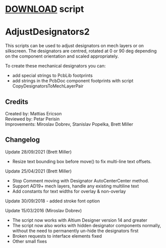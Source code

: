 # [DOWNLOAD](https://minhaskamal.github.io/DownGit/#/home?url=https://github.com/Altium-Designer-addons/scripts-libraries/tree/master/Scripts%20-%20PCB/AdjustDesignators2) script

# AdjustDesignators2
This scripts can be used to adjust designators on mech layers or on silkscreen. The designators are centred, rotated at 0 or 90 deg depending on the component orientation and scaled appropriately.

To create these mechanical designators you can:
- add special strings to PcbLib footprints
- add strings in the PcbDoc component footprints with script CopyDesignatorsToMechLayerPair

## Credits
Created by: Mattias Ericson\
Reviewed by: Petar Perisin\
Improvements: Miroslav Dobrev, Stanislav Popelka, Brett Miller


## Changelog
Update 28/09/2021 (Brett Miller)
- Resize text bounding box before move() to fix multi-line text offsets.

Update 25/04/2021 (Brett Miller)
- Stop Comment moving with Designator AutoCenterCenter method.
- Support AD19+ mech layers, handle any existing multiline text
- Add constants for text widths for overlay & non-overlay

Update 30/09/2018 - added stroke font option

Update 15/03/2016 (Miroslav Dobrev)
- The script now works with Altium Designer version 14 and greater
- The script now also works with hidden designator components normally, without the need to permanently un-hide the designators first
- Broken requests to interface elements fixed
- Other small fixes
